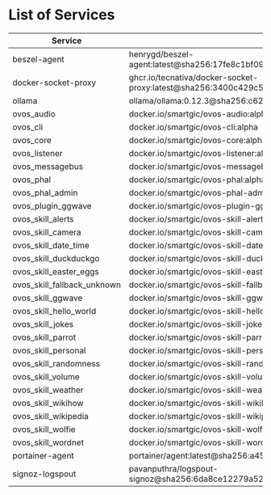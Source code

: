 # List of Services



| Service | Image |
| --- | --- |
| beszel-agent | henrygd/beszel-agent:latest@sha256:17fe8c1bf093bc65fba8808093de6b3a3a8ed915bc59eef9815ea42c889aab6a |
| docker-socket-proxy | ghcr.io/tecnativa/docker-socket-proxy:latest@sha256:3400c429c5f9e1b21d62130fb93b16e2e772d4fb7695bd52fc2b743800b9fe9e |
| ollama | ollama/ollama:0.12.3@sha256:c622a7adec67cf5bd7fe1802b7e26aa583a955a54e91d132889301f50c3e0bd0 |
| ovos_audio | docker.io/smartgic/ovos-audio:alpha |
| ovos_cli | docker.io/smartgic/ovos-cli:alpha |
| ovos_core | docker.io/smartgic/ovos-core:alpha |
| ovos_listener | docker.io/smartgic/ovos-listener:alpha |
| ovos_messagebus | docker.io/smartgic/ovos-messagebus:alpha |
| ovos_phal | docker.io/smartgic/ovos-phal:alpha |
| ovos_phal_admin | docker.io/smartgic/ovos-phal-admin:alpha |
| ovos_plugin_ggwave | docker.io/smartgic/ovos-plugin-ggwave:alpha |
| ovos_skill_alerts | docker.io/smartgic/ovos-skill-alerts:alpha |
| ovos_skill_camera | docker.io/smartgic/ovos-skill-camera:alpha |
| ovos_skill_date_time | docker.io/smartgic/ovos-skill-date-time:alpha |
| ovos_skill_duckduckgo | docker.io/smartgic/ovos-skill-duckduckgo:alpha |
| ovos_skill_easter_eggs | docker.io/smartgic/ovos-skill-easter-eggs:alpha |
| ovos_skill_fallback_unknown | docker.io/smartgic/ovos-skill-fallback-unknown:alpha |
| ovos_skill_ggwave | docker.io/smartgic/ovos-skill-ggwave:alpha |
| ovos_skill_hello_world | docker.io/smartgic/ovos-skill-hello-world:alpha |
| ovos_skill_jokes | docker.io/smartgic/ovos-skill-jokes:alpha |
| ovos_skill_parrot | docker.io/smartgic/ovos-skill-parrot:alpha |
| ovos_skill_personal | docker.io/smartgic/ovos-skill-personal:alpha |
| ovos_skill_randomness | docker.io/smartgic/ovos-skill-randomness:alpha |
| ovos_skill_volume | docker.io/smartgic/ovos-skill-volume:alpha |
| ovos_skill_weather | docker.io/smartgic/ovos-skill-weather:alpha |
| ovos_skill_wikihow | docker.io/smartgic/ovos-skill-wikihow:alpha |
| ovos_skill_wikipedia | docker.io/smartgic/ovos-skill-wikipedia:alpha |
| ovos_skill_wolfie | docker.io/smartgic/ovos-skill-wolfie:alpha |
| ovos_skill_wordnet | docker.io/smartgic/ovos-skill-wordnet:alpha |
| portainer-agent | portainer/agent:latest@sha256:a454c023f4b79ae308e372e5a4ab0d37961d6d8ad88fe5945544435203ded198 |
| signoz-logspout | pavanputhra/logspout-signoz@sha256:6da8ce12279a5262de8b2d5c083ce82d4c878c4eab702b4d328afe147ed7553b |


